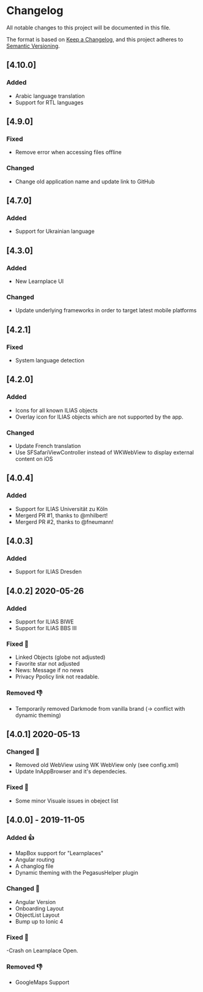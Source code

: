 # Changelog

All notable changes to this project will be documented in this file.

The format is based on [Keep a Changelog](https://keepachangelog.com/en/1.0.0/),
and this project adheres to [Semantic Versioning](https://semver.org/spec/v2.0.0.html).

## [4.10.0]

### Added

-   Arabic language translation
-   Support for RTL languages

## [4.9.0]

### Fixed

-   Remove error when accessing files offline

### Changed

-   Change old application name and update link to GitHub

## [4.7.0]

### Added

-   Support for Ukrainian language

## [4.3.0]

### Added

-   New Learnplace UI

### Changed

-   Update underlying frameworks in order to target latest mobile platforms

## [4.2.1]

### Fixed

-   System language detection

## [4.2.0]

### Added

-   Icons for all known ILIAS objects
-   Overlay icon for ILIAS objects which are not supported by the app.

### Changed

-   Update French translation
-   Use SFSafariViewController instead of WKWebView to display external content on iOS

## [4.0.4]

### Added

-   Support for ILIAS Universität zu Köln
-   Mergerd PR #1, thanks to @mhilbert!
-   Mergerd PR #2, thanks to @fneumann!

## [4.0.3]

### Added

-   Support for ILIAS Dresden

## [4.0.2] 2020-05-26

### Added

-   Support for ILIAS BIWE
-   Support for ILIAS BBS III

### Fixed 🦀

-   Linked Objects (globe not adjusted)
-   Favorite star not adjusted
-   News: Message if no news
-   Privacy Ppolicy link not readable.

### Removed 👎

-   Temporarily removed Darkmode from vanilla brand (-> conflict with dynamic theming)

## [4.0.1] 2020-05-13

### Changed 🚀

-   Removed old WebView using WK WebView only (see config.xml)
-   Update InAppBrowser and it's dependecies.

### Fixed 🦀

-   Some minor Visuale issues in obeject list

## [4.0.0] - 2019-11-05

### Added 👍

-   MapBox support for "Learnplaces"
-   Angular routing
-   A changlog file
-   Dynamic theming with the PegasusHelper plugin

### Changed 🚀

-   Angular Version
-   Onboarding Layout
-   ObjectList Layout
-   Bump up to Ionic 4

### Fixed 🦀

-Crash on Learnplace Open.

### Removed 👎

-   GoogleMaps Support

